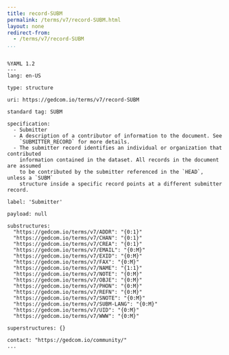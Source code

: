 ```yaml
---
title: record-SUBM
permalink: /terms/v7/record-SUBM.html
layout: none
redirect-from:
  - /terms/v7/record-SUBM
...
```


```

%YAML 1.2
---
lang: en-US

type: structure

uri: https://gedcom.io/terms/v7/record-SUBM

standard tag: SUBM

specification:
  - Submitter
  - A description of a contributor of information to the document. See
    `SUBMITTER_RECORD` for more details.
  - The submitter record identifies an individual or organization that contributed
    information contained in the dataset. All records in the document are assumed
    to be contributed by the submitter referenced in the `HEAD`, unless a `SUBM`
    structure inside a specific record points at a different submitter record.

label: 'Submitter'

payload: null

substructures:
  "https://gedcom.io/terms/v7/ADDR": "{0:1}"
  "https://gedcom.io/terms/v7/CHAN": "{0:1}"
  "https://gedcom.io/terms/v7/CREA": "{0:1}"
  "https://gedcom.io/terms/v7/EMAIL": "{0:M}"
  "https://gedcom.io/terms/v7/EXID": "{0:M}"
  "https://gedcom.io/terms/v7/FAX": "{0:M}"
  "https://gedcom.io/terms/v7/NAME": "{1:1}"
  "https://gedcom.io/terms/v7/NOTE": "{0:M}"
  "https://gedcom.io/terms/v7/OBJE": "{0:M}"
  "https://gedcom.io/terms/v7/PHON": "{0:M}"
  "https://gedcom.io/terms/v7/REFN": "{0:M}"
  "https://gedcom.io/terms/v7/SNOTE": "{0:M}"
  "https://gedcom.io/terms/v7/SUBM-LANG": "{0:M}"
  "https://gedcom.io/terms/v7/UID": "{0:M}"
  "https://gedcom.io/terms/v7/WWW": "{0:M}"

superstructures: {}

contact: "https://gedcom.io/community/"
...

```

